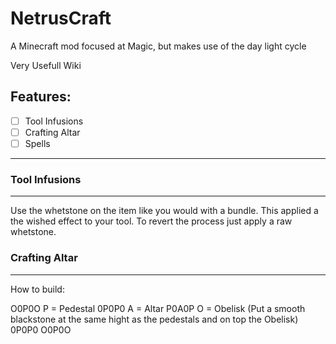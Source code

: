 # NetrusCraft
A Minecraft mod focused at Magic, but makes use of the day light cycle

Very Usefull Wiki

## Features:
  - [ ] Tool Infusions
  - [ ] Crafting Altar
  - [ ] Spells

---

### Tool Infusions
---
Use the whetstone on the item like you would with a bundle.
This applied a the wished effect to your tool. To revert the process just apply a raw whetstone.

### Crafting Altar
---
How to build:

O0P0O  P = Pedestal
0P0P0  A = Altar
P0A0P  O = Obelisk (Put a smooth blackstone at the same hight as the pedestals and on top the Obelisk)
0P0P0
O0P0O
